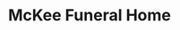 ---
title: "McKee Funeral Home"
url: /romney/mckee-funeral-home-east-birch-lane/
shop: Bestattungen
---